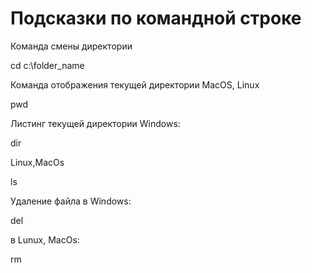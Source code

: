 # Подсказки по командной строке

Команда смены директории

cd c:\folder_name


Команда отображения текущей директории MacOS, Linux


pwd


Листинг текущей директории
Windows:

dir

Linux,MacOs

ls

Удаление файла в Windows:

del <filename>

в Lunux, MacOs:

rm <filename>

